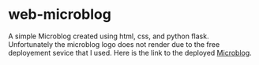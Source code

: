 # web-microblog
A simple Microblog created using html, css, and python flask. \
Unfortunately the microblog logo does not render due to the free deployement sevice that I used.
Here is the link to the deployed [Microblog](https://flask-microblog-utz5.onrender.com/).
